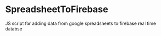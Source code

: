 # SpreadsheetToFirebase
JS script for adding data from google spreadsheets to firebase real time databse 
